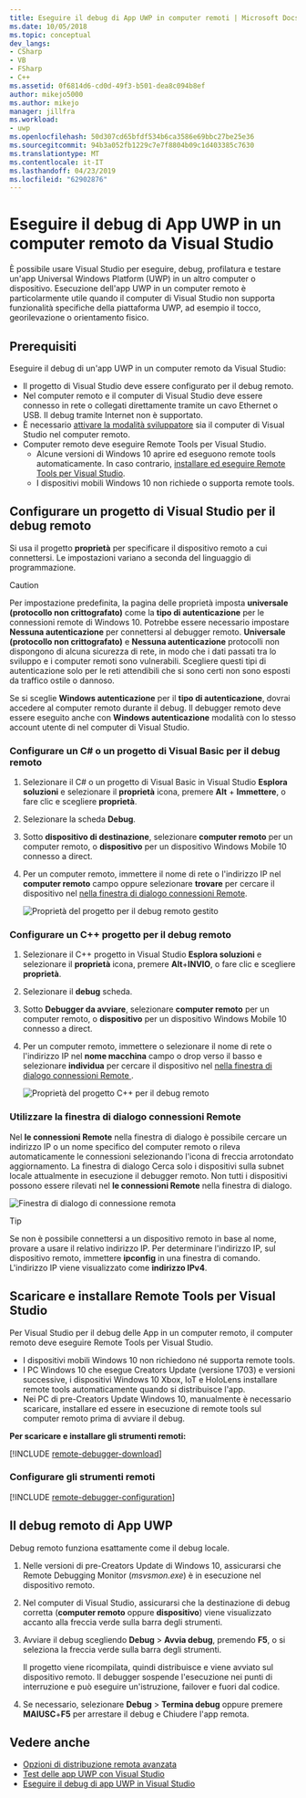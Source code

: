 ```yaml
---
title: Eseguire il debug di App UWP in computer remoti | Microsoft Docs
ms.date: 10/05/2018
ms.topic: conceptual
dev_langs:
- CSharp
- VB
- FSharp
- C++
ms.assetid: 0f6814d6-cd0d-49f3-b501-dea8c094b8ef
author: mikejo5000
ms.author: mikejo
manager: jillfra
ms.workload:
- uwp
ms.openlocfilehash: 50d307cd65bfdf534b6ca3586e69bbc27be25e36
ms.sourcegitcommit: 94b3a052fb1229c7e7f8804b09c1d403385c7630
ms.translationtype: MT
ms.contentlocale: it-IT
ms.lasthandoff: 04/23/2019
ms.locfileid: "62902876"
---
```

# <a name="debug-uwp-apps-on-remote-machines-from-visual-studio"></a>Eseguire il debug di App UWP in un computer remoto da Visual Studio

È possibile usare Visual Studio per eseguire, debug, profilatura e testare un'app Universal Windows Platform (UWP) in un altro computer o dispositivo. Esecuzione dell'app UWP in un computer remoto è particolarmente utile quando il computer di Visual Studio non supporta funzionalità specifiche della piattaforma UWP, ad esempio il tocco, georilevazione o orientamento fisico.

## <a name="BKMK_Prerequisites"></a> Prerequisiti

Eseguire il debug di un'app UWP in un computer remoto da Visual Studio:

- Il progetto di Visual Studio deve essere configurato per il debug remoto.
- Nel computer remoto e il computer di Visual Studio deve essere connesso in rete o collegati direttamente tramite un cavo Ethernet o USB. Il debug tramite Internet non è supportato.
- È necessario [attivare la modalità sviluppatore](/windows/uwp/get-started/enable-your-device-for-development) sia il computer di Visual Studio nel computer remoto.
- Computer remoto deve eseguire Remote Tools per Visual Studio.
  - Alcune versioni di Windows 10 aprire ed eseguono remote tools automaticamente. In caso contrario, [installare ed eseguire Remote Tools per Visual Studio](#BKMK_download).
  - I dispositivi mobili Windows 10 non richiede o supporta remote tools.

## <a name="BKMK_ConnectVS"></a> Configurare un progetto di Visual Studio per il debug remoto
<a name="BKMK_DirectConnect"></a> Si usa il progetto **proprietà** per specificare il dispositivo remoto a cui connettersi. Le impostazioni variano a seconda del linguaggio di programmazione.

> [!CAUTION]
> Per impostazione predefinita, la pagina delle proprietà imposta **universale (protocollo non crittografato)** come la **tipo di autenticazione** per le connessioni remote di Windows 10. Potrebbe essere necessario impostare **Nessuna autenticazione** per connettersi al debugger remoto. **Universale (protocollo non crittografato)** e **Nessuna autenticazione** protocolli non dispongono di alcuna sicurezza di rete, in modo che i dati passati tra lo sviluppo e i computer remoti sono vulnerabili. Scegliere questi tipi di autenticazione solo per le reti attendibili che si sono certi non sono esposti da traffico ostile o dannoso.
>
>Se si sceglie **Windows autenticazione** per il **tipo di autenticazione**, dovrai accedere al computer remoto durante il debug. Il debugger remoto deve essere eseguito anche con **Windows autenticazione** modalità con lo stesso account utente di nel computer di Visual Studio.

### <a name="BKMK_Choosing_the_remote_device_for_C__and_Visual_Basic_projects"></a> Configurare un C# o un progetto di Visual Basic per il debug remoto

1. Selezionare il C# o un progetto di Visual Basic in Visual Studio **Esplora soluzioni** e selezionare il **proprietà** icona, premere **Alt** +  **Immettere**, o fare clic e scegliere **proprietà**.

1. Selezionare la scheda **Debug**.

1. Sotto **dispositivo di destinazione**, selezionare **computer remoto** per un computer remoto, o **dispositivo** per un dispositivo Windows Mobile 10 connesso a direct.

1. Per un computer remoto, immettere il nome di rete o l'indirizzo IP nel **computer remoto** campo oppure selezionare **trovare** per cercare il dispositivo nel [nella finestra di dialogo connessioni Remote](#remote-connections).

    ![Proprietà del progetto per il debug remoto gestito](../debugger/media/vsrun_managed_projprop_remote.png "le proprietà del progetto di Debug gestito")

### <a name="BKMK_Choosing_the_remote_device_for_JavaScript_and_C___projects"></a> Configurare un C++ progetto per il debug remoto

1. Selezionare il C++ progetto in Visual Studio **Esplora soluzioni** e selezionare il **proprietà** icona, premere **Alt**+**INVIO**, o fare clic e scegliere **proprietà**.

1. Selezionare il **debug** scheda.

3. Sotto **Debugger da avviare**, selezionare **computer remoto** per un computer remoto, o **dispositivo** per un dispositivo Windows Mobile 10 connesso a direct.

1. Per un computer remoto, immettere o selezionare il nome di rete o l'indirizzo IP nel **nome macchina** campo o drop verso il basso e selezionare **individua** per cercare il dispositivo nel [nella finestra di dialogo connessioni Remote ](#remote-connections).

    ![Proprietà del progetto C++ per il debug remoto](../debugger/media/vsrun_cpp_projprop_remote.png "le proprietà del progetto di debug C++")

### <a name="remote-connections"></a> Utilizzare la finestra di dialogo connessioni Remote

Nel **le connessioni Remote** nella finestra di dialogo è possibile cercare un indirizzo IP o un nome specifico del computer remoto o rileva automaticamente le connessioni selezionando l'icona di freccia arrotondato aggiornamento. La finestra di dialogo Cerca solo i dispositivi sulla subnet locale attualmente in esecuzione il debugger remoto. Non tutti i dispositivi possono essere rilevati nel **le connessioni Remote** nella finestra di dialogo.

 ![Finestra di dialogo di connessione remota](../debugger/media/vsrun_selectremotedebuggerdlg.png "finestra di dialogo connessioni Remote")

>[!TIP]
>Se non è possibile connettersi a un dispositivo remoto in base al nome, provare a usare il relativo indirizzo IP. Per determinare l'indirizzo IP, sul dispositivo remoto, immettere **ipconfig** in una finestra di comando. L'indirizzo IP viene visualizzato come **indirizzo IPv4**.

## <a name="BKMK_download"></a> Scaricare e installare Remote Tools per Visual Studio

Per Visual Studio per il debug delle App in un computer remoto, il computer remoto deve eseguire Remote Tools per Visual Studio.

- I dispositivi mobili Windows 10 non richiedono né supporta remote tools.
- I PC Windows 10 che esegue Creators Update (versione 1703) e versioni successive, i dispositivi Windows 10 Xbox, IoT e HoloLens installare remote tools automaticamente quando si distribuisce l'app.
- Nei PC di pre-Creators Update Windows 10, manualmente è necessario scaricare, installare ed essere in esecuzione di remote tools sul computer remoto prima di avviare il debug.

**Per scaricare e installare gli strumenti remoti:**

[!INCLUDE [remote-debugger-download](../debugger/includes/remote-debugger-download.md)]

### <a name="BKMK_setup"></a> Configurare gli strumenti remoti

[!INCLUDE [remote-debugger-configuration](../debugger/includes/remote-debugger-configuration.md)]

## <a name="BKMK_RunRemoteDebug"></a> Il debug remoto di App UWP

Debug remoto funziona esattamente come il debug locale.

1. Nelle versioni di pre-Creators Update di Windows 10, assicurarsi che Remote Debugging Monitor (*msvsmon.exe*) è in esecuzione nel dispositivo remoto.

1. Nel computer di Visual Studio, assicurarsi che la destinazione di debug corretta (**computer remoto** oppure **dispositivo**) viene visualizzato accanto alla freccia verde sulla barra degli strumenti.

1. Avviare il debug scegliendo **Debug** > **Avvia debug**, premendo **F5**, o si seleziona la freccia verde sulla barra degli strumenti.

   Il progetto viene ricompilata, quindi distribuisce e viene avviato sul dispositivo remoto. Il debugger sospende l'esecuzione nei punti di interruzione e può eseguire un'istruzione, failover e fuori dal codice.

1. Se necessario, selezionare **Debug** > **Termina debug** oppure premere **MAIUSC**+**F5** per arrestare il debug e Chiudere l'app remota.

## <a name="see-also"></a>Vedere anche
- [Opzioni di distribuzione remota avanzata](/windows/uwp/debug-test-perf/deploying-and-debugging-uwp-apps#advanced-remote-deployment-options)
- [Test delle app UWP con Visual Studio](/visualstudio/test/create-and-run-unit-tests-for-a-store-app-in-visual-studio/)
- [Eseguire il debug di app UWP in Visual Studio](debugging-windows-store-and-windows-universal-apps.md)

